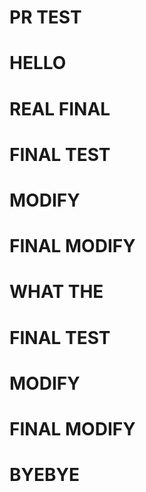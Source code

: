 # PR TEST
# HELLO
# REAL FINAL
# FINAL TEST
# MODIFY
# FINAL MODIFY

# WHAT THE 
# FINAL TEST
# MODIFY
# FINAL MODIFY
# BYEBYE

